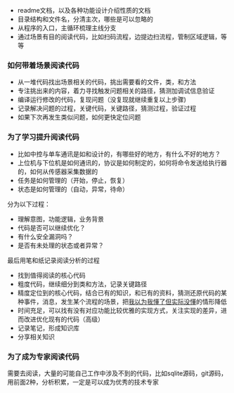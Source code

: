 - readme文档，以及各种功能设计介绍性质的文档
- 目录结构和文件名，分清主次，哪些是可以忽略的
- 从程序的入口，主循环梳理主线分支
- 通过场景有目的阅读代码，比如扫码流程，边提边扫流程，管制区域逻辑，等等

### 如何带着场景阅读代码
- 从一堆代码找出场景相关的代码，挑出需要看的文件，类，和方法
- 专注挑出来的内容，着力寻找触发问题相关的路径，猜测加调试信息验证
- 编译运行修改的代码，复现问题（没复现就继续重复以上步骤)
- 记录解决问题的过程，关键代码，关键路径，猜测过程，验证过程
- 如果下次再发生类似问题，如何更快定位问题

### 为了学习提升阅读代码
- 比如中控与单车通讯是如和设计的，有哪些好的地方，有什么不好的地方？
- 上位机与下位机是如何通讯的，协议是如何制定的，如何将命令发送给执行器的，如何从传感器采集数据的
- 任务是如何管理的（开始，停止，恢复）
- 状态是如何管理的（自动，异常，待命）

分为以下过程：

- 理解意图，功能逻辑，业务背景
- 代码是否可以继续优化？
- 有什么安全漏洞吗？
- 是否有未处理的状态或者异常？

最后用笔和纸记录阅读分析的过程

- 找到值得阅读的核心代码
- 粗度代码，继续细分到类和方法，记录关键路径
- 精度定位到的核心代码，结合已有的知识，和已有的资料，猜测还原代码的某种事件，消息，发生某个流程的场景，把[我以为我懂了但实际没懂]()的情形降低
- 时间充足，可以找有没有对应功能比较优雅的实现方式，关注实现的差异，进而改进优化现有的代码（高级）
- 记录笔记，形成知识库
- 分享相关知识

### 为了成为专家阅读代码

需要去阅读，大量的可能自己工作中涉及不到的代码，比如sqlite源码，git源码，用前面2种，分析积累，一定是可以成为优秀的技术专家